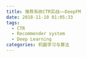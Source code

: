 ```yaml
---
title: 推荐系统CTR实战——DeepFM
date: 2018-11-10 01:05:33
tags:
  - CTR
  - Recommender system
  - Deep Learning
categories: 机器学习与算法
---
```

